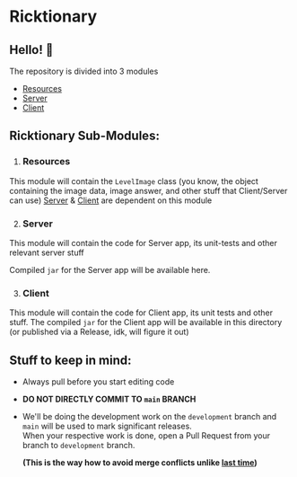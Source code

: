 # Ricktionary

## Hello! 👋

The repository is divided into 3 modules

- [Resources](#Resources)
- [Server](#Server)
- [Client](#Client)

## Ricktionary Sub-Modules:

1.  ### Resources

This module will contain the `LevelImage` class (you know, the object containing the image data, image answer, and other stuff that Client/Server can use)
[Server](#Server) & [Client](#Client) are dependent on this module

2.  ### Server

This module will contain the code for Server app, its unit-tests and other relevant server stuff

Compiled `jar` for the Server app will be available here.

3.  ### Client

This module will contain the code for Client app, its unit tests and other stuff.
The compiled `jar` for the Client app will be available in this directory (or published via a Release, idk, will figure it out)

## Stuff to keep in mind:

- Always pull before you start editing code
- **DO NOT DIRECTLY COMMIT TO `main` BRANCH**
- We'll be doing the development work on the `development` branch and `main` will be used to mark significant releases. \
  When your respective work is done, open a Pull Request from your branch to `development` branch.

  **(This is the way how to avoid merge conflicts unlike [last time](https://github.com/TeamRocketBalleBalle/RICA/commits/main))**
